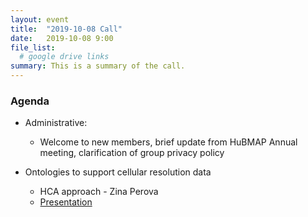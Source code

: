 ```yaml
---
layout: event
title:  "2019-10-08 Call"
date:   2019-10-08 9:00
file_list:
  # google drive links
summary: This is a summary of the call.
---
```

### Agenda
- Administrative:
  - Welcome to new members, brief update from HuBMAP Annual meeting, clarification of group privacy policy

- Ontologies to support cellular resolution data
  - HCA approach - Zina Perova
  - [Presentation](https://docs.google.com/presentation/d/1toZITnCCHTS7yoqODjop6qtI17CHCiyEJLInREQJSsc/edit#slide=id.g62e11bdf07_0_0)

